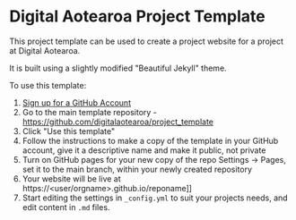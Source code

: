 # Digital Aotearoa Project Template

This project template can be used to create a project website for a project at Digital Aotearoa. 

It is built using a slightly modified "Beautiful Jekyll" theme.

To use this template:

1. [Sign up for a GitHub Account](https://github.com/)
2. Go to the main template repository - https://github.com/digitalaotearoa/project_template
3. Click "Use this template" 
4. Follow the instructions to make a copy of the template in your GitHub account, give it a descriptive name and make it public, not private
5. Turn on GitHub pages for your new copy of the repo Settings -> Pages, set it to the main branch, within your newly created repository
6. Your website will be live at https://<user/orgname>.github.io/reponame]]
7. Start editing the settings in `_config.yml` to suit your projects needs, and edit content in `.md` files. 

